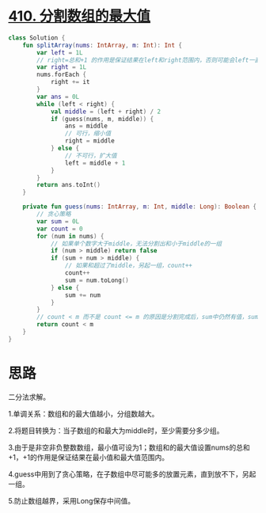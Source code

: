 # [410. 分割数组的最大值](https://leetcode-cn.com/problems/split-array-largest-sum/)

```kotlin
class Solution {
    fun splitArray(nums: IntArray, m: Int): Int {
        var left = 1L
        // right=总和+1 的作用是保证结果在left和right范围内，否则可能会left一直扩大，ans无法赋值
        var right = 1L
        nums.forEach {
            right += it
        }
        var ans = 0L
        while (left < right) {
            val middle = (left + right) / 2
            if (guess(nums, m, middle)) {
                ans = middle
                // 可行，缩小值
                right = middle
            } else {
                // 不可行，扩大值
                left = middle + 1
            }
        }
        return ans.toInt()
    }

    private fun guess(nums: IntArray, m: Int, middle: Long): Boolean {
        // 贪心策略
        var sum = 0L
        var count = 0
        for (num in nums) {
            // 如果单个数字大于middle，无法分割出和小于middle的一组
            if (num > middle) return false
            if (sum + num > middle) {
                // 如果和超过了middle，另起一组，count++
                count++
                sum = num.toLong()
            } else {
                sum += num
            }
        }
        // count < m 而不是 count <= m 的原因是分割完成后，sum中仍然有值，sum中的数字是一组，没计入count中
        return count < m
    }
}
```

# 思路

二分法求解。

1.单调关系：数组和的最大值越小，分组数越大。

2.将题目转换为：当子数组的和最大为middle时，至少需要分多少组。

3.由于是非空非负整数数组，最小值可设为1；数组和的最大值设置nums的总和+1，+1的作用是保证结果在最小值和最大值范围内。

4.guess中用到了贪心策略，在子数组中尽可能多的放置元素，直到放不下，另起一组。

5.防止数组越界，采用Long保存中间值。